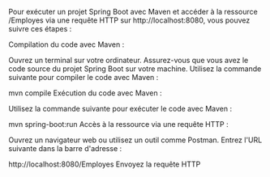 Pour exécuter un projet Spring Boot avec Maven et accéder à la ressource /Employes via une requête HTTP sur http://localhost:8080, vous pouvez suivre ces étapes :

Compilation du code avec Maven :

Ouvrez un terminal sur votre ordinateur.
Assurez-vous que vous avez le code source du projet Spring Boot sur votre machine.
Utilisez la commande suivante pour compiler le code avec Maven :

mvn compile
Exécution du code avec Maven :

Utilisez la commande suivante pour exécuter le code avec Maven :

mvn spring-boot:run
Accès à la ressource via une requête HTTP :

Ouvrez un navigateur web ou utilisez un outil comme Postman.
Entrez l'URL suivante dans la barre d'adresse :

http://localhost:8080/Employes
Envoyez la requête HTTP
